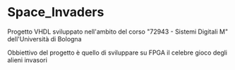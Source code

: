 # Space_Invaders
Progetto VHDL sviluppato nell'ambito del corso "72943 - Sistemi Digitali M" dell'Università di Bologna

Obbiettivo del progetto è quello di sviluppare su FPGA il celebre gioco degli alieni invasori
